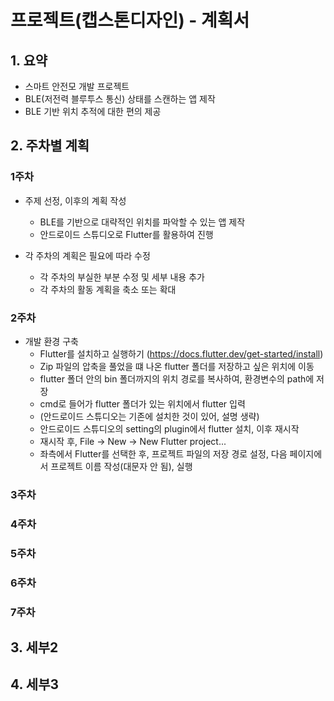 # 프로젝트(캡스톤디자인) - 계획서
## 1. 요약
- 스마트 안전모 개발 프로젝트
- BLE(저전력 블루투스 통신) 상태를 스캔하는 앱 제작
- BLE 기반 위치 추적에 대한 편의 제공


  
## 2. 주차별 계획
### 1주차
- 주제 선정, 이후의 계획 작성
    - BLE를 기반으로 대략적인 위치를 파악할 수 있는 앱 제작
    - 안드로이드 스튜디오로 Flutter를 활용하여 진행
      
- 각 주차의 계획은 필요에 따라 수정
    - 각 주차의 부실한 부분 수정 및 세부 내용 추가
    - 각 주차의 활동 계획을 축소 또는 확대


### 2주차
- 개발 환경 구축
    - Flutter를 설치하고 실행하기
      (https://docs.flutter.dev/get-started/install)
    - Zip 파일의 압축을 풀었을 떄 나온 flutter 폴더를 저장하고 싶은 위치에 이동
    - flutter 폴더 안의 bin 폴더까지의 위치 경로를 복사하여, 환경변수의 path에 저장
    - cmd로 들어가 flutter 폴더가 있는 위치에서 flutter 입력
    - (안드로이드 스튜디오는 기존에 설치한 것이 있어, 설명 생략)
    - 안드로이드 스튜디오의 setting의 plugin에서 flutter 설치, 이후 재시작
    - 재시작 후, File -> New -> New Flutter project...
    - 좌측에서 Flutter를 선택한 후, 프로젝트 파일의 저장 경로 설정, 다음 페이지에서 프로젝트 이름 작성(대문자 안 됨), 실행

 
### 3주차


### 4주차


### 5주차


### 6주차


### 7주차
## 3. 세부2
## 4. 세부3
